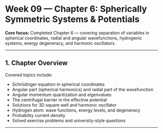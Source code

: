# Week 09 — Chapter 6: Spherically Symmetric Systems & Potentials
 
**Core focus:** Completed Chapter 6 — covering separation of variables in spherical coordinates, radial and angular wavefunctions, hydrogenic systems, energy degeneracy, and harmonic oscillators.

---

## 1. Chapter Overview

Covered topics include:

- Schrödinger equation in spherical coordinates  
- Angular part (spherical harmonics) and radial part of the wavefunction  
- Angular momentum quantization and eigenvalues  
- The centrifugal barrier in the effective potential  
- Solutions for 3D square well and harmonic oscillator  
- Hydrogen atom: wave functions, energy levels, and degeneracy  
- Probability current density  
- Solved exercise problems and university-style questions
---